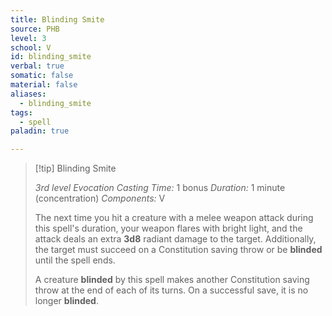 ```yaml
---
title: Blinding Smite
source: PHB
level: 3
school: V
id: blinding_smite
verbal: true
somatic: false
material: false
aliases:
  - blinding_smite
tags:
  - spell
paladin: true

---
```

>[!tip] Blinding Smite
>
> *3rd level Evocation*
> *Casting Time:* 1 bonus
> *Duration:* 1 minute (concentration)
> *Components:* V
>
>The next time you hit a creature with a melee weapon attack during this spell's duration, your weapon flares with bright light, and the attack deals an extra **3d8** radiant damage to the target. Additionally, the target must succeed on a Constitution saving throw or be **blinded** until the spell ends.
>
>A creature **blinded** by this spell makes another Constitution saving throw at the end of each of its turns. On a successful save, it is no longer **blinded**.
>

